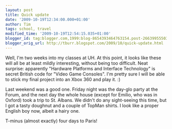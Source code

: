 ```yaml
---
layout: post
title: Quick update
date: '2009-10-19T12:34:00.000+01:00'
author: Tim
tags: school, travel
modified_time: '2009-10-19T12:54:15.035+01:00'
blogger_id: tag:blogger.com,1999:blog-8654393464763154.post-2663995550369031200
blogger_orig_url: http://tburr.blogspot.com/2009/10/quick-update.html
---
```


Well, I'm two weeks into my classes at UH. At this point, it looks like these will all be at least mildly interesting, without being too difficult. Neat surprise: apparently "Hardware Platforms and Interface Technology" is secret British code for "Video Game Consoles". I'm pretty sure I will be able to stick my final project into an Xbox 360 and play it. :)

Last weekend was a good one. Friday night was the day-glo party at the Forum, and the next day the whole house (except for Emilio, who was in Oxford) took a trip to St. Albans. We didn't do any sight-seeing this time, but I got a tasty doughnut and a couple of TopMan shirts. I look like a proper English boy now, albeit a hairy one. 

T-minus (almost exactly) four days to Paris!
